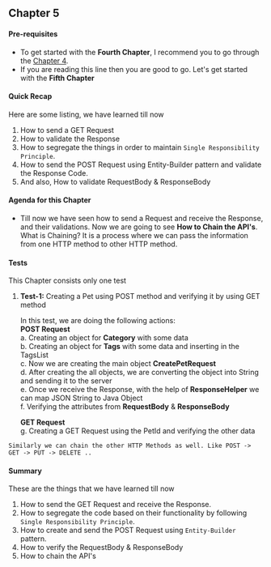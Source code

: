## Chapter 5

#### **Pre-requisites**
* To get started with the <b>Fourth Chapter</b>, I recommend you to go through the [Chapter 4](https://github.com/vinaykumarvvs/api-automation-tutorial/tree/master/src/test/java/Chapters/Chapter04/Chapter04.md).
* If you are reading this line then you are good to go. Let's get started with the <b>Fifth Chapter</b>

#### **Quick Recap**
Here are some listing, we have learned till now
1. How to send a GET Request
2. How to validate the Response 
3. How to segregate the things in order to maintain `Single Responsibility Principle`.
4. How to send the POST Request using Entity-Builder pattern and validate the Response Code.
5. And also, How to validate RequestBody & ResponseBody

#### **Agenda for this Chapter**
* Till now we have seen how to send a Request and receive the Response, and their validations. Now we are going to see 
<b>How to Chain the API's</b>. What is Chaining? It is a process where we can pass 
the information from one HTTP method to other HTTP method.

#### **Tests**
This Chapter consists only one test
1. **Test-1:** Creating a Pet using POST method and verifying it by using GET method

   In this test, we are doing the following actions:<br/>
   <b>POST Request</b><br/>
   a. Creating an object for <b>Category</b> with some data <br/>
   b. Creating an object for <b>Tags</b> with some data and inserting in the TagsList<br/>
   c. Now we are creating the main object <b>CreatePetRequest</b><br/>
   d. After creating the all objects, we are converting the object into String and sending it to the server<br/>
   e. Once we receive the Response, with the help of <b>ResponseHelper</b> we can map JSON String to Java Object<br/> 
   f. Verifying the attributes from <b>RequestBody</b> & <b>ResponseBody</b>
   
   <b>GET Request</b><br/>
   g. Creating a GET Request using the PetId and verifying the other data
   
```Similarly we can chain the other HTTP Methods as well. Like POST -> GET -> PUT -> DELETE ..```

#### **Summary**
These are the things that we have learned till now  
1. How to send the GET Request and receive the Response.
2. How to segregate the code based on their functionality by following `Single Responsibility Principle`.
3. How to create and send the POST Request using `Entity-Builder` pattern.
4. How to verify the RequestBody & ResponseBody
5. How to chain the API's
   